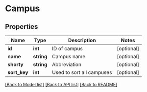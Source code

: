 # Campus

## Properties
Name | Type | Description | Notes
------------ | ------------- | ------------- | -------------
**id** | **int** | ID of campus | [optional] 
**name** | **string** | Campus name | [optional] 
**shorty** | **string** | Abbreviation | [optional] 
**sort_key** | **int** | Used to sort all campuses | [optional] 

[[Back to Model list]](../../README.md#documentation-for-models) [[Back to API list]](../../README.md#documentation-for-api-endpoints) [[Back to README]](../../README.md)

